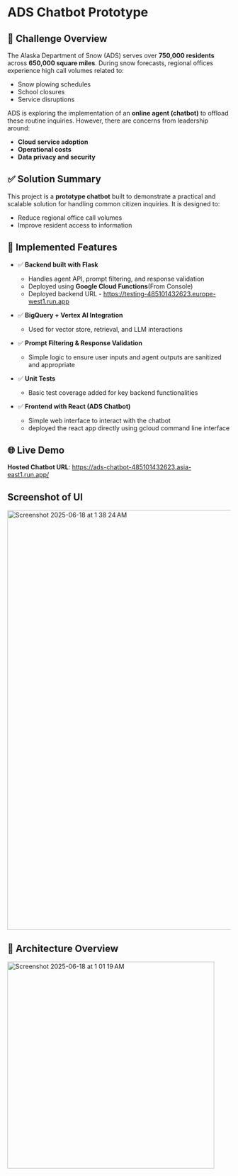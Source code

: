 # ADS Chatbot Prototype

## 🧩 Challenge Overview

The Alaska Department of Snow (ADS) serves over **750,000 residents** across **650,000 square miles**. During snow forecasts, regional offices experience high call volumes related to:

- Snow plowing schedules  
- School closures  
- Service disruptions  

ADS is exploring the implementation of an **online agent (chatbot)** to offload these routine inquiries. However, there are concerns from leadership around:

- **Cloud service adoption**
- **Operational costs**
- **Data privacy and security**

## ✅ Solution Summary

This project is a **prototype chatbot** built to demonstrate a practical and scalable solution for handling common citizen inquiries. It is designed to:

- Reduce regional office call volumes  
- Improve resident access to information  
## 🔧 Implemented Features

- ✅ **Backend built with Flask**  
  - Handles agent API, prompt filtering, and response validation
  - Deployed using **Google Cloud Functions**(From Console)
  - Deployed backend URL - https://testing-485101432623.europe-west1.run.app
- ✅ **BigQuery + Vertex AI Integration**  
  - Used for vector store, retrieval, and LLM interactions

- ✅ **Prompt Filtering & Response Validation**  
  - Simple logic to ensure user inputs and agent outputs are sanitized and appropriate

- ✅ **Unit Tests**  
  - Basic test coverage added for key backend functionalities

- ✅ **Frontend with React (ADS Chatbot)**  
  - Simple web interface to interact with the chatbot
  - deployed the react app directly using gcloud command line interface

## 🌐 Live Demo

**Hosted Chatbot URL**: https://ads-chatbot-485101432623.asia-east1.run.app/ 

## Screenshot of UI
<img width="947" alt="Screenshot 2025-06-18 at 1 38 24 AM" src="https://github.com/user-attachments/assets/24ecc310-ead2-4d7b-a8e6-be27fc0c0f53" />


## 🧱 Architecture Overview
<img width="467" alt="Screenshot 2025-06-18 at 1 01 19 AM" src="https://github.com/user-attachments/assets/e549df2c-94fc-4ee9-be7e-52c2ffa152b1" />


